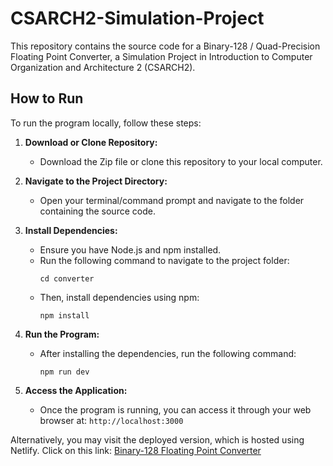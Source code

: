 # CSARCH2-Simulation-Project

This repository contains the source code for a Binary-128 / Quad-Precision Floating Point Converter, a Simulation Project in Introduction to Computer Organization and Architecture 2 (CSARCH2).

## How to Run
To run the program locally, follow these steps:

1. **Download or Clone Repository:**  
   - Download the Zip file or clone this repository to your local computer.

2. **Navigate to the Project Directory:**  
   - Open your terminal/command prompt and navigate to the folder containing the source code.

3. **Install Dependencies:**  
   - Ensure you have Node.js and npm installed.
   - Run the following command to navigate to the project folder:
     ```
     cd converter
     ```
   - Then, install dependencies using npm:
     ```
     npm install
     ```

4. **Run the Program:**  
   - After installing the dependencies, run the following command:
     ```
     npm run dev
     ```

5. **Access the Application:**  
   - Once the program is running, you can access it through your web browser at: `http://localhost:3000`

Alternatively, you may visit the deployed version, which is hosted using Netlify. Click on this link: [Binary-128 Floating Point Converter](https://65fea1c58b04d0000969cd65--binary128floatingpointconverter.netlify.app)
